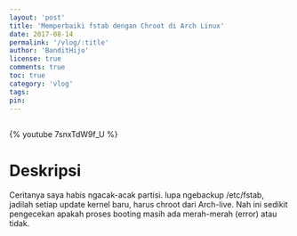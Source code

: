```yaml
---
layout: 'post'
title: 'Memperbaiki fstab dengan Chroot di Arch Linux'
date: 2017-08-14
permalink: '/vlog/:title'
author: 'BanditHijo'
license: true
comments: true
toc: true
category: 'vlog'
tags:
pin:
---
```


<div style="margin-top:30px;"></div>

{% youtube 7snxTdW9f_U %}

# Deskripsi

Ceritanya saya habis ngacak-acak partisi. lupa ngebackup /etc/fstab, jadilah setiap update kernel baru, harus chroot dari Arch-live. Nah ini sedikit pengecekan apakah proses booting masih ada merah-merah (error) atau tidak.
